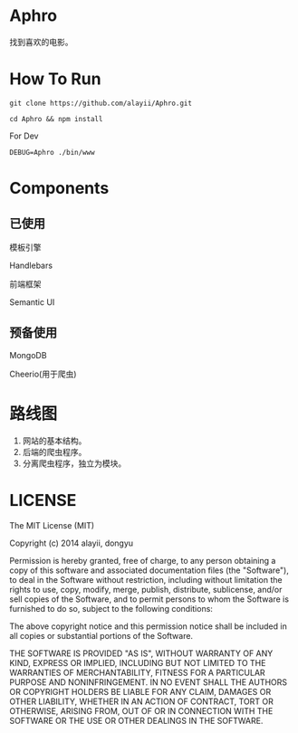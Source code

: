 Aphro
=====

找到喜欢的电影。



How To Run
===

```
git clone https://github.com/alayii/Aphro.git

cd Aphro && npm install

```

For Dev

```
DEBUG=Aphro ./bin/www
```


Components
===

## 已使用

模板引擎

Handlebars

前端框架

Semantic UI

## 预备使用

MongoDB

Cheerio(用于爬虫)



路线图
===

1. 网站的基本结构。
2. 后端的爬虫程序。
3. 分离爬虫程序，独立为模块。



LICENSE
===
The MIT License (MIT)

Copyright (c) 2014 alayii, dongyu

Permission is hereby granted, free of charge, to any person obtaining a copy
of this software and associated documentation files (the "Software"), to deal
in the Software without restriction, including without limitation the rights
to use, copy, modify, merge, publish, distribute, sublicense, and/or sell
copies of the Software, and to permit persons to whom the Software is
furnished to do so, subject to the following conditions:

The above copyright notice and this permission notice shall be included in all
copies or substantial portions of the Software.

THE SOFTWARE IS PROVIDED "AS IS", WITHOUT WARRANTY OF ANY KIND, EXPRESS OR
IMPLIED, INCLUDING BUT NOT LIMITED TO THE WARRANTIES OF MERCHANTABILITY,
FITNESS FOR A PARTICULAR PURPOSE AND NONINFRINGEMENT. IN NO EVENT SHALL THE
AUTHORS OR COPYRIGHT HOLDERS BE LIABLE FOR ANY CLAIM, DAMAGES OR OTHER
LIABILITY, WHETHER IN AN ACTION OF CONTRACT, TORT OR OTHERWISE, ARISING FROM,
OUT OF OR IN CONNECTION WITH THE SOFTWARE OR THE USE OR OTHER DEALINGS IN THE
SOFTWARE.
